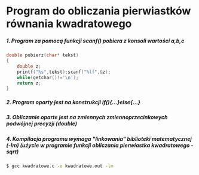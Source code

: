 # Program do obliczania pierwiastków równania kwadratowego

##### 1. Program za pomocą funkcji scanf() pobiera z konsoli wartości a,b,c

```c
double pobierz(char* tekst)
{
	double z;
	printf("%s",tekst);scanf("%lf",&z);
	while(getchar()!='\n');
	return z;
}
```

##### 2. Program oparty jest na konstrukcji if(){...}else{...}

##### 3. Obliczanie oparte jest na zmiennych zmiennoprzecinkowych podwójnej precyzji (double)

##### 4. Kompilacja programu wymaga "linkowania" biblioteki matematycznej (-lm) (użycie w programie funkcji obliczania pierwiastka kwadratowego - sqrt)

```sh
$ gcc kwadratowe.c -o kwadratowe.out -lm
```
